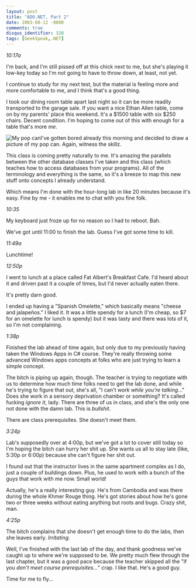```yaml
---
layout: post
title: "ADO.NET, Part 2"
date: 2003-08-12 -0800
comments: true
disqus_identifier: 320
tags: [GeekSpeak,.NET]
---
```

*10:17a*
 
 I'm back, and I'm still pissed off at this chick next to me, but she's
playing it low-key today so I'm not going to have to throw down, at
least, not yet.
 
 I continue to study for my next test, but the material is feeling more
and more comfortable to me, and I think that's a good thing.
 
 I took our dining room table apart last night so it can be more readily
transported to the garage sale. If you want a nice Ethan Allen table,
come on by my parents' place this weekend. It's a \$1500 table with six
\$250 chairs. Decent condition. I'm hoping to come out of this with
enough for a table that's more *me*.
 
 ![My pop
can](https://hyqi8g.blu.livefilestore.com/y2pHXGJPOlgNUFCe5vqqXZVh99EyvXiUlkdFATaCKZENynSbyK_HJJ1O3ss1lnPsL2BaWli-HVU1g536uhYw80aGFa8VQm7Hprw1Q0F4rWAHCE/20030812popcan.gif?psid=1)I've
gotten bored already this morning and decided to draw a picture of my
pop can. Again, witness the skillz.
 
 This class is coming pretty naturally to me. It's amazing the parallels
between the other database classes I've taken and this class (which
teaches how to access databases from your programs). All of the
terminology and everything is the same, so it's a breeze to map this new
stuff onto concepts I already understand.
 
 Which means I'm done with the hour-long lab in like 20 minutes because
it's easy. Fine by me - it enables me to chat with you fine folk.
 
 *10:35*
 
 My keyboard just froze up for no reason so I had to reboot. Bah.
 
 We've got until 11:00 to finish the lab. Guess I've got some time to
kill.
 
 *11:49a*
 
 Lunchtime!
 
 *12:50p*
 
 I went to lunch at a place called Fat Albert's Breakfast Cafe. I'd
heard about it and driven past it a couple of times, but I'd never
actually eaten there.
 
 It's pretty darn good.
 
 I ended up having a "Spanish Omelette," which basically means "cheese
and jalapeños." I liked it. It was a little spendy for a lunch (I'm
cheap, so \$7 for an omelette for lunch is spendy) but it was tasty and
there was lots of it, so I'm not complaining.
 
 *1:38p*
 
 Finished the lab ahead of time again, but only due to my previously
having taken the Windows Apps in C\# course. They're really throwing
some advanced Windows apps concepts at folks who are just trying to
learn a simple concept.
 
 The bitch is piping up again, though. The teacher is trying to
negotiate with us to determine how much time folks need to get the lab
done, and while he's trying to figure that out, she's all, "I can't
*work while you're talking*..." Does she work in a sensory deprivation
chamber or something? It's called fucking *ignore it*, lady. There are
three of us in class, and she's the only one not done with the damn lab.
This is *bullshit*.
 
 There are class prerequisites. She doesn't meet them.
 
 *3:24p*
 
 Lab's supposedly over at 4:00p, but we've got a lot to cover still
today so I'm hoping the bitch can hurry her shit up. She wants us all to
stay late (like, 5:30p or 6:00p) because she can't figure her shit out.
 
 I found out that the instructor lives in the same apartment complex as
I do, just a couple of buildings down. Plus, he used to work with a
bunch of the guys that work with me now. Small world!
 
 Actually, he's a really interesting guy. He's from Cambodia and was
there during the whole Khmer Rouge thing. He's got stories about how
he's gone two or three weeks without eating anything but roots and bugs.
Crazy shit, man.
 
 *4:25p*
 
 The bitch complains that she doesn't get enough time to do the labs,
then she leaves early. *Irritating.*
 
 Well, I've finished with the last lab of the day, and thank goodness
we've caught up to where we're supposed to be. We pretty much flew
through the last chapter, but it was a good pace because the teacher
skipped all the "if you *don't meet course prerequisites...*" crap. I
like that. He's a good guy.
 
 Time for me to fly...
